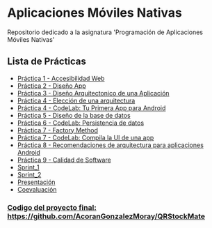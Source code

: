 # Aplicaciones Móviles Nativas
Repositorio dedicado a la asignatura 'Programación de Aplicaciones Móviles Nativas'

## Lista de Prácticas
<ul>
  <li><a href="./Práctica_1">Práctica 1 -  Accesibilidad Web</a></li>
  <li><a href="./Práctica_2">Práctica 2 - Diseño App</li>
  <li><a href="./Práctica_3">Práctica 3 - Diseño Arquitectonico de una Aplicación</li>
  <li><a href="./Pr%C3%A1ctica_4%20%20Arquitectura">Práctica 4 - Elección de una arquitectura</li>
  <li><a href="./Práctica_4%20CodeLab%20Android"> Práctica 4 - CodeLab: Tu Primera App para Android</li>
  <li><a href="./Práctica_5%20Diseño%20de%20la%20base%20de%20datos">Práctica 5 - Diseño de la base de datos</li> 
  <li><a href="./Práctica_6%20CodeLab%20Persistencia%20de%20Datos">Práctica 6 - CodeLab: Persistencia de datos</li>
  <li><a href="./Práctica_7%20FactoryMethod">Práctica 7 - Factory Method</li>
  <li><a href="./Práctica_7%20CodeLab%20Compila%20la%20UI%20de%20una%20app">Práctica 7 - CodeLab: Compila la UI de una app</li>
  <li><a href="./Práctica_8%20Recomendaciones%20de%20arquitectura%20para%20aplicaciones%20Android">Práctica 8 - Recomendaciones de arquitectura para aplicaciones Android</li>
  <li><a href="./Práctica_9%20Calidad%20de%20Software">Práctica 9 - Calidad de Software</li>
  <li><a href="./Sprint_1">Sprint_1</li>
  <li><a href="./Sprint_2">Sprint_2</li>
  <li><a href="./Presentaciones">Presentación</li>
  <li><a href="./Coevaluacion">Coevaluación</li>
</ul>
 
### Codigo del proyecto final: https://github.com/AcoranGonzalezMoray/QRStockMate
